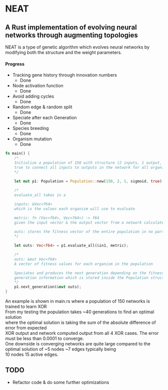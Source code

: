 # NEAT

## A Rust implementation of evolving neural networks through augmenting topologies  

NEAT is a type of genetic algorithm which evolves neural networks by modifying both the structure
and the weight parameters.

#### Progress

- Tracking gene history through innovation numbers
    - Done
- Node activation function
    - Done
- Avoid adding cycles
    - Done
- Random edge & random split
    - Done
- Speciate after each Generation
    - Done
- Species breeding 
    - Done
- Organism mutation
    - Done

```rust
fn main() {
    /*
    Initialize a population of 150 with structure (2 inputs, 1 output, activation function sigmoid)
    true to connect all inputs to outputs in the network for all organisms
    */

    let mut p1: Population = Population::new(150, 2, 1, sigmoid, true);
    
    /*
    evaluate_all takes in a 

    inputs: &Vec<f64> 
    which is the values each organism will use to evaluate 

    metric: fn (Vec<f64>, Vec<f64>) -> f64
    given the input vector & the output vector from a network calculate the fitness

    outs: stores the fitness vector of the entire population in no particular order
    */
    
    let outs: Vec<f64> = p1.evaluate_all(&in1, metric);

    /*    
    outs: &mut Vec<f64> 
    A vector of fitness values for each organism in the population

    Speciates and produces the next generation depending on the fitness values & the previous 
    generation information which is stored inside the Population struct
    */
    p1.next_generation(&mut outs);
}

```

An example is shown in main.rs where a population of 150 networks is trained to learn XOR  
From my testing the population takes ~40 generations to find an optimal solution   
where the optimal solution is taking the sum of the absolute difference of error from expected  
XOR output and network computed output from all 4 XOR cases. The error must be less than 0.0001 to converge.  
One downside is converging networks are quite large compared to the optimal solution of ~5 nodes ~7 edges typically being  
10 nodes 15 active edges. 



## TODO
- Refactor code & do some further optimizations 
